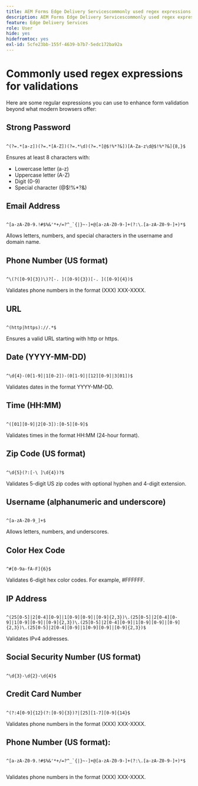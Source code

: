 ```yaml
---
title: AEM Forms Edge Delivery Servicescommonly used regex expressions for validating form fields
description: AEM Forms Edge Delivery Servicescommonly used regex expressions for validating form fields
feature: Edge Delivery Services
role: User
hide: yes
hidefromtoc: yes
exl-id: 5cfe23bb-155f-4639-b7b7-5edc172ba92a
---
```

# Commonly used regex expressions for validations

Here are some regular expressions you can use to enhance form validation beyond what modern browsers offer:

## Strong Password

```regex 

^(?=.*[a-z])(?=.*[A-Z])(?=.*\d)(?=.*[@$!%*?&])[A-Za-z\d@$!%*?&]{8,}$

```

Ensures at least 8 characters with:

* Lowercase letter (a-z)
* Uppercase letter (A-Z)
* Digit (0-9)
* Special character (@$!%*?&)


## Email Address


```regex 

^[a-zA-Z0-9.!#$%&'*+/=?^_`{|}~-]+@[a-zA-Z0-9-]+(?:\.[a-zA-Z0-9-]+)*$

```

Allows letters, numbers, and special characters in the username and domain name.


## Phone Number (US format)

```regex 

^\(?([0-9]{3})\)?[-. ]([0-9]{3})[-. ]([0-9]{4})$

```

Validates phone numbers in the format (XXX) XXX-XXXX.



## URL

```regex 

^(http|https)://.*$

```

Ensures a valid URL starting with http or https.



## Date (YYYY-MM-DD)

```regex 

^\d{4}-(0[1-9]|1[0-2])-(0[1-9]|[12][0-9]|3[01])$

```

Validates dates in the format YYYY-MM-DD.


## Time (HH:MM)

```regex 

^([01][0-9]|2[0-3]):[0-5][0-9]$

```

Validates times in the format HH:MM (24-hour format).


## Zip Code (US format)

```regex 

^\d{5}(?:[-\ ]\d{4})?$

```

Validates 5-digit US zip codes with optional hyphen and 4-digit extension.


## Username (alphanumeric and underscore)

```regex 

^[a-zA-Z0-9_]+$

```

Allows letters, numbers, and underscores.


## Color Hex Code

```regex 

^#[0-9a-fA-F]{6}$

```

Validates 6-digit hex color codes. For example, #FFFFFF.


## IP Address

```regex 

^(25[0-5]|2[0-4][0-9]|1[0-9][0-9]|[0-9]{2,3})\.(25[0-5]|2[0-4][0-9]|1[0-9][0-9]|[0-9]{2,3})\.(25[0-5]|2[0-4][0-9]|1[0-9][0-9]|[0-9]{2,3})\.(25[0-5]|2[0-4][0-9]|1[0-9][0-9]|[0-9]{2,3})$

```

Validates IPv4 addresses.



## Social Security Number (US format)

```regex 

^\d{3}-\d{2}-\d{4}$

```



## Credit Card Number

```regex 

^(?:4[0-9]{12}(?:[0-9]{3})?|[25][1-7][0-9]{14}$

```

Validates phone numbers in the format (XXX) XXX-XXXX.



## Phone Number (US format):

```regex 

^[a-zA-Z0-9.!#$%&'*+/=?^_`{|}~-]+@[a-zA-Z0-9-]+(?:\.[a-zA-Z0-9-]+)*$


```

Validates phone numbers in the format (XXX) XXX-XXXX.
